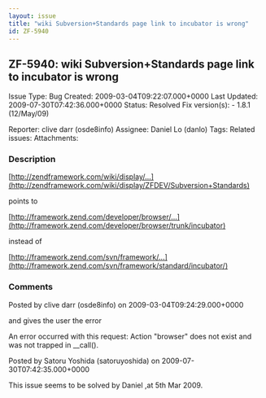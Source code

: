 ```yaml
---
layout: issue
title: "wiki Subversion+Standards page link to incubator is wrong"
id: ZF-5940
---
```


ZF-5940: wiki Subversion+Standards page link to incubator is wrong
------------------------------------------------------------------

 Issue Type: Bug Created: 2009-03-04T09:22:07.000+0000 Last Updated: 2009-07-30T07:42:36.000+0000 Status: Resolved Fix version(s): - 1.8.1 (12/May/09)
 
 Reporter:  clive darr (osde8info)  Assignee:  Daniel Lo (danlo)  Tags: 
 Related issues: 
 Attachments: 
### Description

[http://zendframework.com/wiki/display/…](http://zendframework.com/wiki/display/ZFDEV/Subversion+Standards)

points to

[http://framework.zend.com/developer/browser/…](http://framework.zend.com/developer/browser/trunk/incubator)

instead of

[http://framework.zend.com/svn/framework/…](http://framework.zend.com/svn/framework/standard/incubator/)

 

 

### Comments

Posted by clive darr (osde8info) on 2009-03-04T09:24:29.000+0000

and gives the user the error

An error occurred with this request: Action "browser" does not exist and was not trapped in \_\_call().

 

 

Posted by Satoru Yoshida (satoruyoshida) on 2009-07-30T07:42:35.000+0000

This issue seems to be solved by Daniel ,at 5th Mar 2009.

 

 